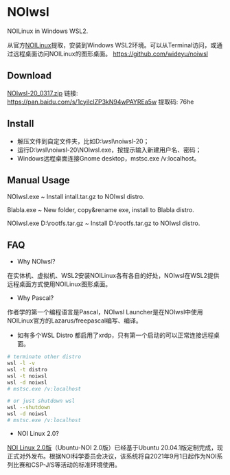 # NOIwsl

NOILinux in Windows WSL2.

从官方[NOILinux](https://www.noi.cn/gynoi/jsgz/2021-07-16/732450.shtml)提取，安装到Windows WSL2环境。可以从Terminal访问，或通过远程桌面访问NOILinux的图形桌面。
https://github.com/wideyu/noiwsl

## Download
[NOIwsl-20_0317.zip](https://pan.baidu.com/s/1cyiIclZP3kN94wPAYREa5w) 链接: https://pan.baidu.com/s/1cyiIclZP3kN94wPAYREa5w 提取码: 76he

## Install
* 解压文件到自定文件夹，比如D:\wsl\noiwsl-20；
* 运行D:\wsl\noiwsl-20\NOIwsl.exe，按提示输入新建用户名、密码；
* Windows远程桌面连接Gnome desktop，mstsc.exe /v:localhost。

## Manual Usage
NOIwsl.exe ~ Install intall.tar.gz to NOIwsl distro.

Blabla.exe ~ New folder, copy&rename exe, install to Blabla distro.

NOIwsl.exe D:\rootfs.tar.gz ~ Install D:\rootfs.tar.gz to NOIwsl distro.

## FAQ
* Why NOIwsl?

在实体机、虚拟机、WSL2安装NOILinux各有各自的好处，NOIwsl在WSL2提供远程桌面方式使用NOILinux图形桌面。

* Why Pascal?

作者学的第一个编程语言是Pascal，NOIwsl Launcher是在NOIwsl中使用NOILinux官方的Lazarus/freepascal编写、编译。

* 如有多个WSL Distro 都启用了xrdp，只有第一个启动的可以正常连接远程桌面。
```bash
# terminate other distro
wsl -l -v
wsl -t distro
wsl -t noiwsl
wsl -d noiwsl
# mstsc.exe /v:localhost

# or just shutdown wsl
wsl --shutdown
wsl -d noiwsl
# mstsc.exe /v:localhost
```

* NOI Linux 2.0?

[NOI Linux 2.0版](https://www.noi.cn/gynoi/jsgz/2021-07-16/732450.shtml)（Ubuntu-NOI 2.0版）已经基于Ubuntu 20.04.1版定制完成，现正式对外发布。根据NOI科学委员会决议，该系统将自2021年9月1日起作为NOI系列比赛和CSP-J/S等活动的标准环境使用。
